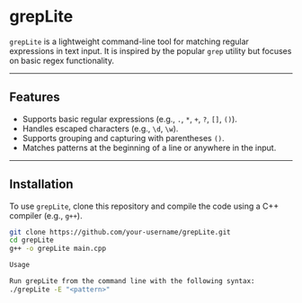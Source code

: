 
# **grepLite**

`grepLite` is a lightweight command-line tool for matching regular expressions in text input. It is inspired by the popular `grep` utility but focuses on basic regex functionality.

---

## **Features**
- Supports basic regular expressions (e.g., `.`, `*`, `+`, `?`, `[]`, `()`).
- Handles escaped characters (e.g., `\d`, `\w`).
- Supports grouping and capturing with parentheses `()`.
- Matches patterns at the beginning of a line or anywhere in the input.

---

## **Installation**
To use `grepLite`, clone this repository and compile the code using a C++ compiler (e.g., `g++`).

```bash
git clone https://github.com/your-username/grepLite.git
cd grepLite
g++ -o grepLite main.cpp

Usage

Run grepLite from the command line with the following syntax:
./grepLite -E "<pattern>"


